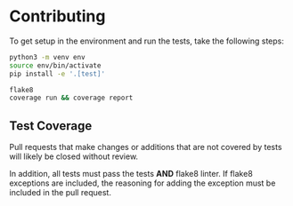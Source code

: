 # Contributing

To get setup in the environment and run the tests, take the following steps:

```bash
python3 -m venv env
source env/bin/activate
pip install -e '.[test]'

flake8
coverage run && coverage report
```

## Test Coverage

Pull requests that make changes or additions that are not covered by tests
will likely be closed without review.

In addition, all tests must pass the tests **AND** flake8 linter. If flake8
exceptions are included, the reasoning for adding the exception must be included
in the pull request.
